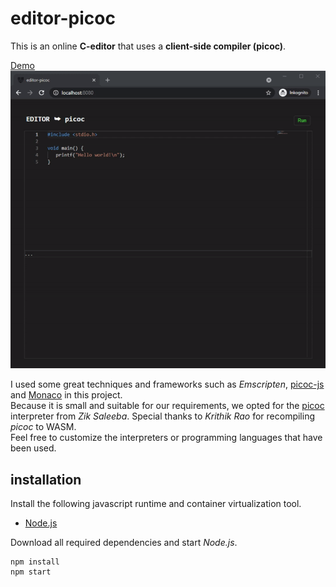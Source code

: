 # editor-picoc

This is an online **C-editor** that uses a **client-side compiler (picoc)**.  
  
[Demo](https://editor-picoc.glitch.me/)  
![editor-client-side](preview.gif "editor-client-side")  
  
I used some great techniques and frameworks such as *Emscripten*, [picoc-js](https://www.npmjs.com/package/picoc-js) and [Monaco](https://microsoft.github.io/monaco-editor/) in this project.  
Because it is small and suitable for our requirements, we opted for the [picoc](https://gitlab.com/zsaleeba/picoc) interpreter from *Zik Saleeba*. Special thanks to *Krithik Rao* for recompiling *picoc* to WASM.  
Feel free to customize the interpreters or programming languages that have been used.

## installation

Install the following javascript runtime and container virtualization tool.
- [Node.js](https://nodejs.org/en/download/)
  
Download all required dependencies and start *Node.js*.
  
```
npm install
npm start
```